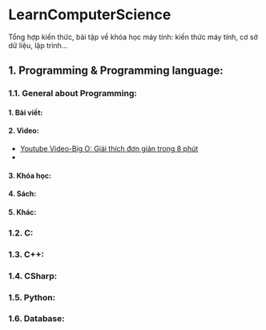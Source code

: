 # LearnComputerScience
Tổng hợp kiến thức, bài tập về khóa học máy tính: kiến thức máy tính, cơ sở dữ liệu, lập trình... 


## 1. Programming & Programming language:
### 1.1. General about Programming:
#### 1. Bài viết:
#### 2. Video:
- [Youtube Video-Big O: Giải thích đơn giản trong 8 phút](https://www.youtube.com/watch?v=06L8cB1_xgs)
- 
#### 3. Khóa học:
#### 4. Sách:
#### 5. Khác:
### 1.2. C:
### 1.3. C++:
### 1.4. CSharp:
### 1.5. Python:
### 1.6. Database:

